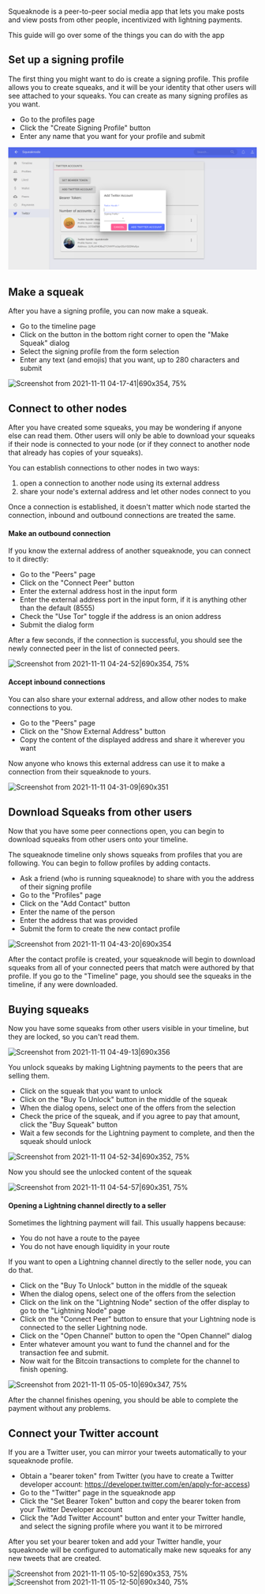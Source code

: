 Squeaknode is a peer-to-peer social media app that lets you make posts and view posts from other people, incentivized with lightning payments.

This guide will go over some of the things you can do with the app 

## Set up a signing profile
The first thing you might want to do is create a signing profile. This profile allows you to create squeaks, and it will be your identity that other users will see attached to your squeaks. You can create as many signing profiles as you want.

- Go to the profiles page
- Click the "Create Signing Profile" button
- Enter any name that you want for your profile and submit

![Screenshot from 2021-11-11 04-15-20|690x351, 75%](docs/images/1c67321847551a6e852d976f1acae3e225e161a7.png)

## Make a squeak
After you have a signing profile, you can now make a squeak.

- Go to the timeline page 
- Click on the button in the bottom right corner to open the "Make Squeak" dialog
- Select the signing profile from the form selection
- Enter any text (and emojis) that you want, up to 280 characters and submit

![Screenshot from 2021-11-11 04-17-41|690x354, 75%](upload://xeUTfLda6GGDJEecE7bjrG6ZeOd.png) 

## Connect to other nodes
After you have created some squeaks, you may be wondering if anyone else can read them. Other users will only be able to download your squeaks if their node is connected to your node (or if they connect to another node that already has copies of your squeaks).

You can establish connections to other nodes in two ways:
1) open a connection to another node using its external address
2) share your node's external address and let other nodes connect to you

Once a connection is established, it doesn't matter which node started the connection, inbound and outbound connections are treated the same.

#### Make an outbound connection
If you know the external address of another squeaknode, you can connect to it directly:

- Go to the "Peers" page
- Click on the "Connect Peer" button
- Enter the external address host in the input form
- Enter the external address port in the input form, if it is anything other than the default (8555)
- Check the "Use Tor" toggle if the address is an onion address
- Submit the dialog form

After a few seconds, if the connection is successful, you should see the newly connected peer in the list of connected peers.

![Screenshot from 2021-11-11 04-24-52|690x354, 75%](upload://5uZB4HkcBVjTnX3W1qJRHwAa5E7.png) 

#### Accept inbound connections
You can also share your external address, and allow other nodes to make connections to you.

- Go to the "Peers" page
- Click on the "Show External Address" button
- Copy the content of the displayed address and share it wherever you want

Now anyone who knows this external address can use it to make a connection from their squeaknode to yours.

![Screenshot from 2021-11-11 04-31-09|690x351](upload://fS9jIhQeo7laW7MSA4g1Yud01Uc.png) 

## Download Squeaks from other users
Now that you have some peer connections open, you can begin to download squeaks from other users onto your timeline.

The squeaknode timeline only shows squeaks from profiles that you are following. You can begin to follow profiles by adding contacts.

- Ask a friend (who is running squeaknode) to share with you the address of their signing profile
- Go to the "Profiles" page
- Click on the "Add Contact" button
- Enter the name of the person
- Enter the address that was provided
- Submit the form to create the new contact profile

![Screenshot from 2021-11-11 04-43-20|690x354](upload://p8rfZbFqRNlAbj367wfzWHQlqfo.png) 

After the contact profile is created, your squeaknode will begin to download squeaks from all of your connected peers that match were authored by that profile. If you go to the "Timeline" page, you should see the squeaks in the timeline, if any were downloaded.

## Buying squeaks
Now you have some squeaks from other users visible in your timeline, but they are locked, so you can't read them.

![Screenshot from 2021-11-11 04-49-13|690x356](upload://6zY0PQCNnxodgcyuNWlmaCGoeUh.png) 

You unlock squeaks by making Lightning payments to the peers that are selling them.

- Click on the squeak that you want to unlock
- Click on the "Buy To Unlock" button in the middle of the squeak
- When the dialog opens, select one of the offers from the selection
- Check the price of the squeak, and if you agree to pay that amount, click the "Buy Squeak" button
- Wait a few seconds for the Lightning payment to complete, and then the squeak should unlock

![Screenshot from 2021-11-11 04-52-34|690x352, 75%](upload://xljKNmsuJ3sDdhCtFSCQtaMjqcX.png) 

Now you should see the unlocked content of the squeak

![Screenshot from 2021-11-11 04-54-57|690x351, 75%](upload://2VupmN0bUWkKqtUKJIPMhcw9PJY.png) 

#### Opening a Lightning channel directly to a seller
Sometimes the lightning payment will fail. This usually happens because:
- You do not have a route to the payee
- You do not have enough liquidity in your route

If you want to open a Lightning channel directly to the seller node, you can do that.

- Click on the "Buy To Unlock" button in the middle of the squeak
- When the dialog opens, select one of the offers from the selection
- Click on the link on the "Lightning Node" section of the offer display to go to the "Lightning Node" page
- Click on the "Connect Peer" button to ensure that your Lightning node is connected to the seller Lightning node.
- Click on the "Open Channel" button to open the "Open Channel" dialog
- Enter whatever amount you want to fund the channel and for the transaction fee and submit.
- Now wait for the Bitcoin transactions to complete for the channel to finish opening.

![Screenshot from 2021-11-11 05-05-10|690x347, 75%](upload://cZUSwdhn8W2Lhy8aDsZ07NwLzTI.png) 

After the channel finishes opening, you should be able to complete the payment without any problems.

## Connect your Twitter account
If you are a Twitter user, you can mirror your tweets automatically to your squeaknode profile.

- Obtain a "bearer token" from Twitter (you have to create a Twitter developer account: https://developer.twitter.com/en/apply-for-access)
- Go to the "Twitter" page in the squeaknode app
- Click the "Set Bearer Token" button and copy the bearer token from your Twitter Developer account
- Click the "Add Twitter Account" button and enter your Twitter handle, and select the signing profile where you want it to be mirrored

After you set your bearer token and add your Twitter handle, your squeaknode will be configured to automatically make new squeaks for any new tweets that are created.

![Screenshot from 2021-11-11 05-10-52|690x353, 75%](upload://5AGP28LGhZkmMn53JgeX6Hjji0R.png) 
![Screenshot from 2021-11-11 05-12-50|690x340, 75%](upload://43gsP5ymUeWAEkfge6ki5ewKF3V.png)
